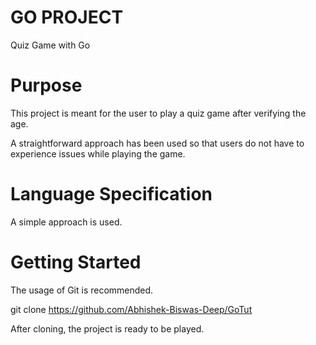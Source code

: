 # GO PROJECT
Quiz Game with Go

# Purpose
This project is meant for the user to play a quiz game after verifying the age.

A straightforward approach has been used so that users do not have to experience issues while playing the game.

# Language Specification
A simple approach is used.

# Getting Started
The usage of Git is recommended.

git clone https://github.com/Abhishek-Biswas-Deep/GoTut

After cloning, the project is ready to be played.

